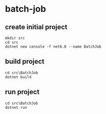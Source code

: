 # batch-job

## create initial project

```shell
mkdir src
cd src
dotnet new console -f net6.0 --name BatchJob
```

## build project

```shell
cd src\BatchJob
dotnet build
```

## run project

```shell
cd src\BatchJob
dotnet run
```
